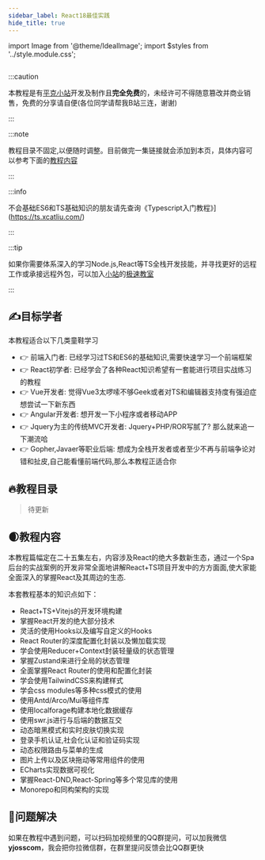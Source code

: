 ```yaml
---
sidebar_label: React18最佳实践
hide_title: true
---
```

import Image from '@theme/IdealImage';
import $styles from '../style.module.css';

<div className={$styles.banner}>
    <Image img={require('../images/react-banner.png')} />
</div>

:::caution

本教程是有[平克小站](https://pincman.com)开发及制作且**完全免费**的，未经许可不得随意篡改并商业销售，免费的分享请自便(各位同学请帮我B站三连，谢谢)

:::

:::note

教程目录不固定,以便随时调整。目前做完一集链接就会添加到本页，具体内容可以参考下面的[教程内容](#教材内容)

:::

:::info

不会基础ES6和TS基础知识的朋友请先查询《Typescript入门教程》](https://ts.xcatliu.com/)

:::

:::tip

如果你需要体系深入的学习Node.js,React等TS全栈开发技能，并寻找更好的远程工作或承接远程外包，可以加入[小站](https://pincman.com)的[极速教室](/classroom)

:::

## ✍️目标学者

本教程适合以下几类童鞋学习

- 👉 前端入门者: 已经学习过TS和ES6的基础知识,需要快速学习一个前端框架
- 👉 React初学者: 已经学会了各种React知识希望有一套能进行项目实战练习的教程
- 👉 Vue开发者: 觉得Vue3太啰嗦不够Geek或者对TS和编辑器支持度有强迫症想尝试一下新东西
- 👉 Angular开发者: 想开发一下小程序或者移动APP
- 👉 Jquery为主的传统MVC开发者: Jquery+PHP/ROR写腻了? 那么就来追一下潮流哈
- 👉 Gopher,Javaer等职业后端: 想成为全栈开发者或者至少不再与前端争论对错和扯皮,自己能看懂前端代码,那么本教程正适合你

## 🔥教程目录

> 待更新

## 🌒教程内容

本教程篇幅定在二十五集左右，内容涉及React的绝大多数新生态，通过一个Spa后台的实战案例的开发非常全面地讲解React+TS项目开发中的方方面面,使大家能全面深入的掌握React及其周边的生态.

本套教程基本的知识点如下：

- React+TS+Vitejs的开发环境构建
- 掌握React开发的绝大部分技术
- 灵活的使用Hooks以及编写自定义的Hooks
- React Router的深度配置化封装以及懒加载实现
- 学会使用Reducer+Context封装轻量级的状态管理
- 掌握Zustand来进行全局的状态管理
- 全面掌握React Router的使用和配置化封装
- 学会使用TailwindCSS来构建样式
- 学会css modules等多种css模式的使用
- 使用Antd/Arco/Mui等组件库
- 使用localforage构建本地化数据缓存
- 使用swr.js进行与后端的数据互交
- 动态暗黑模式和实时皮肤切换实现
- 登录手机认证,社会化认证和验证码实现
- 动态权限路由与菜单的生成
- 图片上传以及区块拖动等常用组件的使用
- ECharts实现数据可视化
- 掌握React-DND,React-Spring等多个常见库的使用
- Monorepo和同构架构的实现


## 👀问题解决

如果在教程中遇到问题，可以扫码加视频里的QQ群提问，可以加我微信**yjosscom**，我会把你拉微信群，在群里提问反馈会比QQ群更快